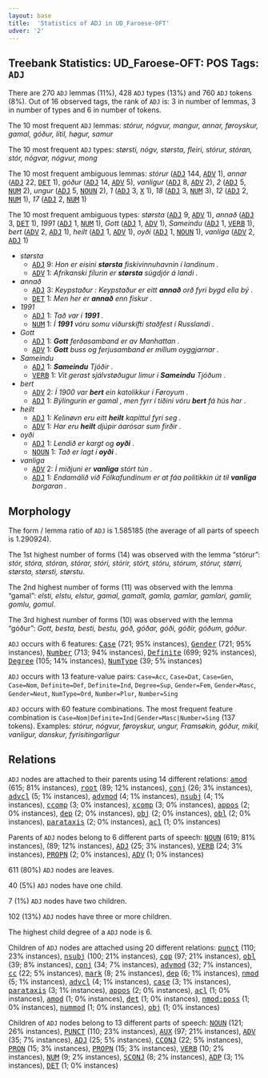 ```yaml
---
layout: base
title:  'Statistics of ADJ in UD_Faroese-OFT'
udver: '2'
---
```


## Treebank Statistics: UD_Faroese-OFT: POS Tags: `ADJ`

There are 270 `ADJ` lemmas (11%), 428 `ADJ` types (13%) and 760 `ADJ` tokens (8%).
Out of 16 observed tags, the rank of `ADJ` is: 3 in number of lemmas, 3 in number of types and 6 in number of tokens.

The 10 most frequent `ADJ` lemmas: <em>stórur, nógvur, mangur, annar, føroyskur, gamal, góður, lítil, høgur, samur</em>

The 10 most frequent `ADJ` types:  <em>størsti, nógv, størsta, fleiri, stórur, stóran, stór, nógvar, nógvur, mong</em>

The 10 most frequent ambiguous lemmas: <em>stórur</em> (<tt><a href="fo_oft-pos-ADJ.html">ADJ</a></tt> 144, <tt><a href="fo_oft-pos-ADV.html">ADV</a></tt> 1), <em>annar</em> (<tt><a href="fo_oft-pos-ADJ.html">ADJ</a></tt> 22, <tt><a href="fo_oft-pos-DET.html">DET</a></tt> 1), <em>góður</em> (<tt><a href="fo_oft-pos-ADJ.html">ADJ</a></tt> 14, <tt><a href="fo_oft-pos-ADV.html">ADV</a></tt> 5), <em>vanligur</em> (<tt><a href="fo_oft-pos-ADJ.html">ADJ</a></tt> 8, <tt><a href="fo_oft-pos-ADV.html">ADV</a></tt> 2), <em>2</em> (<tt><a href="fo_oft-pos-ADJ.html">ADJ</a></tt> 5, <tt><a href="fo_oft-pos-NUM.html">NUM</a></tt> 2), <em>ungur</em> (<tt><a href="fo_oft-pos-ADJ.html">ADJ</a></tt> 5, <tt><a href="fo_oft-pos-NOUN.html">NOUN</a></tt> 2), <em>1</em> (<tt><a href="fo_oft-pos-ADJ.html">ADJ</a></tt> 3, <tt><a href="fo_oft-pos-X.html">X</a></tt> 1), <em>18</em> (<tt><a href="fo_oft-pos-ADJ.html">ADJ</a></tt> 3, <tt><a href="fo_oft-pos-NUM.html">NUM</a></tt> 3), <em>12</em> (<tt><a href="fo_oft-pos-ADJ.html">ADJ</a></tt> 2, <tt><a href="fo_oft-pos-NUM.html">NUM</a></tt> 1), <em>17</em> (<tt><a href="fo_oft-pos-ADJ.html">ADJ</a></tt> 2, <tt><a href="fo_oft-pos-NUM.html">NUM</a></tt> 1)

The 10 most frequent ambiguous types:  <em>størsta</em> (<tt><a href="fo_oft-pos-ADJ.html">ADJ</a></tt> 9, <tt><a href="fo_oft-pos-ADV.html">ADV</a></tt> 1), <em>annað</em> (<tt><a href="fo_oft-pos-ADJ.html">ADJ</a></tt> 3, <tt><a href="fo_oft-pos-DET.html">DET</a></tt> 1), <em>1991</em> (<tt><a href="fo_oft-pos-ADJ.html">ADJ</a></tt> 1, <tt><a href="fo_oft-pos-NUM.html">NUM</a></tt> 1), <em>Gott</em> (<tt><a href="fo_oft-pos-ADJ.html">ADJ</a></tt> 1, <tt><a href="fo_oft-pos-ADV.html">ADV</a></tt> 1), <em>Sameindu</em> (<tt><a href="fo_oft-pos-ADJ.html">ADJ</a></tt> 1, <tt><a href="fo_oft-pos-VERB.html">VERB</a></tt> 1), <em>bert</em> (<tt><a href="fo_oft-pos-ADV.html">ADV</a></tt> 2, <tt><a href="fo_oft-pos-ADJ.html">ADJ</a></tt> 1), <em>heilt</em> (<tt><a href="fo_oft-pos-ADJ.html">ADJ</a></tt> 1, <tt><a href="fo_oft-pos-ADV.html">ADV</a></tt> 1), <em>oyði</em> (<tt><a href="fo_oft-pos-ADJ.html">ADJ</a></tt> 1, <tt><a href="fo_oft-pos-NOUN.html">NOUN</a></tt> 1), <em>vanliga</em> (<tt><a href="fo_oft-pos-ADV.html">ADV</a></tt> 2, <tt><a href="fo_oft-pos-ADJ.html">ADJ</a></tt> 1)


* <em>størsta</em>
  * <tt><a href="fo_oft-pos-ADJ.html">ADJ</a></tt> 9: <em>Hon er eisini <b>størsta</b> fiskivinnuhavnin í landinum .</em>
  * <tt><a href="fo_oft-pos-ADV.html">ADV</a></tt> 1: <em>Afrikanski fílurin er <b>størsta</b> súgdjór á landi .</em>
* <em>annað</em>
  * <tt><a href="fo_oft-pos-ADJ.html">ADJ</a></tt> 3: <em>Keypstaður : Keypstaður er eitt <b>annað</b> orð fyri bygd ella bý .</em>
  * <tt><a href="fo_oft-pos-DET.html">DET</a></tt> 1: <em>Men her er <b>annað</b> enn fiskur .</em>
* <em>1991</em>
  * <tt><a href="fo_oft-pos-ADJ.html">ADJ</a></tt> 1: <em>Tað var í <b>1991</b> .</em>
  * <tt><a href="fo_oft-pos-NUM.html">NUM</a></tt> 1: <em>Í <b>1991</b> vóru somu viðurskifti staðfest í Russlandi .</em>
* <em>Gott</em>
  * <tt><a href="fo_oft-pos-ADJ.html">ADJ</a></tt> 1: <em><b>Gott</b> ferðasamband er av Manhattan .</em>
  * <tt><a href="fo_oft-pos-ADV.html">ADV</a></tt> 1: <em><b>Gott</b> buss og ferjusamband er millum oyggjarnar .</em>
* <em>Sameindu</em>
  * <tt><a href="fo_oft-pos-ADJ.html">ADJ</a></tt> 1: <em><b>Sameindu</b> Tjóðir .</em>
  * <tt><a href="fo_oft-pos-VERB.html">VERB</a></tt> 1: <em>Vit gerast sjálvstøðugur limur í <b>Sameindu</b> Tjóðum .</em>
* <em>bert</em>
  * <tt><a href="fo_oft-pos-ADV.html">ADV</a></tt> 2: <em>Í 1900 var <b>bert</b> ein katolikkur í Føroyum .</em>
  * <tt><a href="fo_oft-pos-ADJ.html">ADJ</a></tt> 1: <em>Býlingurin er gamal , men fyrr í tíðini vóru <b>bert</b> fá hús har .</em>
* <em>heilt</em>
  * <tt><a href="fo_oft-pos-ADJ.html">ADJ</a></tt> 1: <em>Kelinøvn eru eitt <b>heilt</b> kapittul fyri seg .</em>
  * <tt><a href="fo_oft-pos-ADV.html">ADV</a></tt> 1: <em>Har eru <b>heilt</b> djúpir áarósar sum firðir .</em>
* <em>oyði</em>
  * <tt><a href="fo_oft-pos-ADJ.html">ADJ</a></tt> 1: <em>Lendið er kargt og <b>oyði</b> .</em>
  * <tt><a href="fo_oft-pos-NOUN.html">NOUN</a></tt> 1: <em>Tað er lagt í <b>oyði</b> .</em>
* <em>vanliga</em>
  * <tt><a href="fo_oft-pos-ADV.html">ADV</a></tt> 2: <em>Í miðjuni er <b>vanliga</b> stórt tún .</em>
  * <tt><a href="fo_oft-pos-ADJ.html">ADJ</a></tt> 1: <em>Endamálið við Fólkafundinum er at fáa politikkin út til <b>vanliga</b> borgaran .</em>

## Morphology

The form / lemma ratio of `ADJ` is 1.585185 (the average of all parts of speech is 1.290924).

The 1st highest number of forms (14) was observed with the lemma “stórur”: <em>stór, stóra, stóran, stórar, stóri, stórir, stórt, stóru, stórum, stórur, størri, størsta, størsti, størstu</em>.

The 2nd highest number of forms (11) was observed with the lemma “gamal”: <em>elsti, elstu, elstur, gamal, gamalt, gamla, gamlar, gamlari, gamlir, gomlu, gomul</em>.

The 3rd highest number of forms (10) was observed with the lemma “góður”: <em>Gott, besta, besti, bestu, góð, góðar, góði, góðir, góðum, góður</em>.

`ADJ` occurs with 6 features: <tt><a href="fo_oft-feat-Case.html">Case</a></tt> (721; 95% instances), <tt><a href="fo_oft-feat-Gender.html">Gender</a></tt> (721; 95% instances), <tt><a href="fo_oft-feat-Number.html">Number</a></tt> (713; 94% instances), <tt><a href="fo_oft-feat-Definite.html">Definite</a></tt> (699; 92% instances), <tt><a href="fo_oft-feat-Degree.html">Degree</a></tt> (105; 14% instances), <tt><a href="fo_oft-feat-NumType.html">NumType</a></tt> (39; 5% instances)

`ADJ` occurs with 13 feature-value pairs: `Case=Acc`, `Case=Dat`, `Case=Gen`, `Case=Nom`, `Definite=Def`, `Definite=Ind`, `Degree=Sup`, `Gender=Fem`, `Gender=Masc`, `Gender=Neut`, `NumType=Ord`, `Number=Plur`, `Number=Sing`

`ADJ` occurs with 60 feature combinations.
The most frequent feature combination is `Case=Nom|Definite=Ind|Gender=Masc|Number=Sing` (137 tokens).
Examples: <em>stórur, nógvur, føroyskur, ungur, Framsøkin, góður, mikil, vanligur, danskur, fyrisitingarligur</em>


## Relations

`ADJ` nodes are attached to their parents using 14 different relations: <tt><a href="fo_oft-dep-amod.html">amod</a></tt> (615; 81% instances), <tt><a href="fo_oft-dep-root.html">root</a></tt> (89; 12% instances), <tt><a href="fo_oft-dep-conj.html">conj</a></tt> (26; 3% instances), <tt><a href="fo_oft-dep-advcl.html">advcl</a></tt> (5; 1% instances), <tt><a href="fo_oft-dep-advmod.html">advmod</a></tt> (4; 1% instances), <tt><a href="fo_oft-dep-nsubj.html">nsubj</a></tt> (4; 1% instances), <tt><a href="fo_oft-dep-ccomp.html">ccomp</a></tt> (3; 0% instances), <tt><a href="fo_oft-dep-xcomp.html">xcomp</a></tt> (3; 0% instances), <tt><a href="fo_oft-dep-appos.html">appos</a></tt> (2; 0% instances), <tt><a href="fo_oft-dep-dep.html">dep</a></tt> (2; 0% instances), <tt><a href="fo_oft-dep-obj.html">obj</a></tt> (2; 0% instances), <tt><a href="fo_oft-dep-obl.html">obl</a></tt> (2; 0% instances), <tt><a href="fo_oft-dep-parataxis.html">parataxis</a></tt> (2; 0% instances), <tt><a href="fo_oft-dep-acl.html">acl</a></tt> (1; 0% instances)

Parents of `ADJ` nodes belong to 6 different parts of speech: <tt><a href="fo_oft-pos-NOUN.html">NOUN</a></tt> (619; 81% instances),  (89; 12% instances), <tt><a href="fo_oft-pos-ADJ.html">ADJ</a></tt> (25; 3% instances), <tt><a href="fo_oft-pos-VERB.html">VERB</a></tt> (24; 3% instances), <tt><a href="fo_oft-pos-PROPN.html">PROPN</a></tt> (2; 0% instances), <tt><a href="fo_oft-pos-ADV.html">ADV</a></tt> (1; 0% instances)

611 (80%) `ADJ` nodes are leaves.

40 (5%) `ADJ` nodes have one child.

7 (1%) `ADJ` nodes have two children.

102 (13%) `ADJ` nodes have three or more children.

The highest child degree of a `ADJ` node is 6.

Children of `ADJ` nodes are attached using 20 different relations: <tt><a href="fo_oft-dep-punct.html">punct</a></tt> (110; 23% instances), <tt><a href="fo_oft-dep-nsubj.html">nsubj</a></tt> (100; 21% instances), <tt><a href="fo_oft-dep-cop.html">cop</a></tt> (97; 21% instances), <tt><a href="fo_oft-dep-obl.html">obl</a></tt> (39; 8% instances), <tt><a href="fo_oft-dep-conj.html">conj</a></tt> (34; 7% instances), <tt><a href="fo_oft-dep-advmod.html">advmod</a></tt> (32; 7% instances), <tt><a href="fo_oft-dep-cc.html">cc</a></tt> (22; 5% instances), <tt><a href="fo_oft-dep-mark.html">mark</a></tt> (8; 2% instances), <tt><a href="fo_oft-dep-dep.html">dep</a></tt> (6; 1% instances), <tt><a href="fo_oft-dep-nmod.html">nmod</a></tt> (5; 1% instances), <tt><a href="fo_oft-dep-advcl.html">advcl</a></tt> (4; 1% instances), <tt><a href="fo_oft-dep-case.html">case</a></tt> (3; 1% instances), <tt><a href="fo_oft-dep-parataxis.html">parataxis</a></tt> (3; 1% instances), <tt><a href="fo_oft-dep-appos.html">appos</a></tt> (2; 0% instances), <tt><a href="fo_oft-dep-acl.html">acl</a></tt> (1; 0% instances), <tt><a href="fo_oft-dep-amod.html">amod</a></tt> (1; 0% instances), <tt><a href="fo_oft-dep-det.html">det</a></tt> (1; 0% instances), <tt><a href="fo_oft-dep-nmod-poss.html">nmod:poss</a></tt> (1; 0% instances), <tt><a href="fo_oft-dep-nummod.html">nummod</a></tt> (1; 0% instances), <tt><a href="fo_oft-dep-obj.html">obj</a></tt> (1; 0% instances)

Children of `ADJ` nodes belong to 13 different parts of speech: <tt><a href="fo_oft-pos-NOUN.html">NOUN</a></tt> (121; 26% instances), <tt><a href="fo_oft-pos-PUNCT.html">PUNCT</a></tt> (110; 23% instances), <tt><a href="fo_oft-pos-AUX.html">AUX</a></tt> (97; 21% instances), <tt><a href="fo_oft-pos-ADV.html">ADV</a></tt> (35; 7% instances), <tt><a href="fo_oft-pos-ADJ.html">ADJ</a></tt> (25; 5% instances), <tt><a href="fo_oft-pos-CCONJ.html">CCONJ</a></tt> (22; 5% instances), <tt><a href="fo_oft-pos-PRON.html">PRON</a></tt> (15; 3% instances), <tt><a href="fo_oft-pos-PROPN.html">PROPN</a></tt> (15; 3% instances), <tt><a href="fo_oft-pos-VERB.html">VERB</a></tt> (10; 2% instances), <tt><a href="fo_oft-pos-NUM.html">NUM</a></tt> (9; 2% instances), <tt><a href="fo_oft-pos-SCONJ.html">SCONJ</a></tt> (8; 2% instances), <tt><a href="fo_oft-pos-ADP.html">ADP</a></tt> (3; 1% instances), <tt><a href="fo_oft-pos-DET.html">DET</a></tt> (1; 0% instances)

